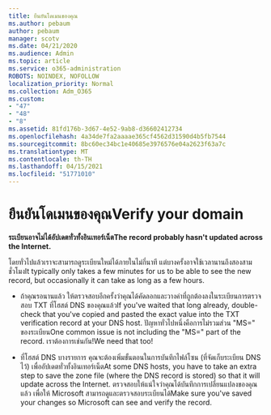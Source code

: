 ```yaml
---
title: ยืนยันโดเมนของคุณ
ms.author: pebaum
author: pebaum
manager: scotv
ms.date: 04/21/2020
ms.audience: Admin
ms.topic: article
ms.service: o365-administration
ROBOTS: NOINDEX, NOFOLLOW
localization_priority: Normal
ms.collection: Adm_O365
ms.custom:
- "47"
- "48"
- "8"
ms.assetid: 81fd176b-3d67-4e52-9ab8-d36602412734
ms.openlocfilehash: 4a34de7fa2aaaae365cf4562d31590d4b5fb7544
ms.sourcegitcommit: 8bc60ec34bc1e40685e3976576e04a2623f63a7c
ms.translationtype: MT
ms.contentlocale: th-TH
ms.lasthandoff: 04/15/2021
ms.locfileid: "51771010"
---
```

# <a name="verify-your-domain"></a><span data-ttu-id="f0678-102">ยืนยันโดเมนของคุณ</span><span class="sxs-lookup"><span data-stu-id="f0678-102">Verify your domain</span></span>

 <span data-ttu-id="f0678-103">**ระเบียนอาจไม่ได้อัปเดตทั่วทั้งอินเทอร์เน็ต**</span><span class="sxs-lookup"><span data-stu-id="f0678-103">**The record probably hasn't updated across the Internet.**</span></span>
  
<span data-ttu-id="f0678-104">โดยทั่วไปแล้วเราจะสามารถดูระเบียนใหม่ได้ภายในไม่กี่นาที แต่บางครั้งอาจใช้เวลานานถึงสองสามชั่วโมง</span><span class="sxs-lookup"><span data-stu-id="f0678-104">It typically only takes a few minutes for us to be able to see the new record, but occasionally it can take as long as a few hours.</span></span> 
  
- <span data-ttu-id="f0678-105">ถ้าคุณรอนานแล้ว ให้ตรวจสอบอีกครั้งว่าคุณได้คัดลอกและวางค่าที่ถูกต้องลงในระเบียนการตรวจสอบ TXT ที่โฮสต์ DNS ของคุณแล้ว</span><span class="sxs-lookup"><span data-stu-id="f0678-105">If you've waited that long already, double-check that you've copied and pasted the exact value into the TXT verification record at your DNS host.</span></span> <span data-ttu-id="f0678-106">ปัญหาทั่วไปหนึ่งคือการไม่รวมส่วน "MS=" ของระเบียน</span><span class="sxs-lookup"><span data-stu-id="f0678-106">One common issue is not including the "MS=" part of the record.</span></span> <span data-ttu-id="f0678-107">เราต้องการเช่นกัน!</span><span class="sxs-lookup"><span data-stu-id="f0678-107">We need that too!</span></span>

- <span data-ttu-id="f0678-108">ที่โฮสต์ DNS บางรายการ คุณจะต้องเพิ่มขั้นตอนในการบันทึกไฟล์โซน (ที่จัดเก็บระเบียน DNS ไว้) เพื่ออัปเดตทั่วทั้งอินเทอร์เน็ต</span><span class="sxs-lookup"><span data-stu-id="f0678-108">At some DNS hosts, you have to take an extra step to save the zone file (where the DNS record is stored) so that it will update across the Internet.</span></span> <span data-ttu-id="f0678-109">ตรวจสอบให้แน่ใจว่าคุณได้บันทึกการเปลี่ยนแปลงของคุณแล้ว เพื่อให้ Microsoft สามารถดูและตรวจสอบระเบียนได้</span><span class="sxs-lookup"><span data-stu-id="f0678-109">Make sure you've saved your changes so Microsoft can see and verify the record.</span></span>
